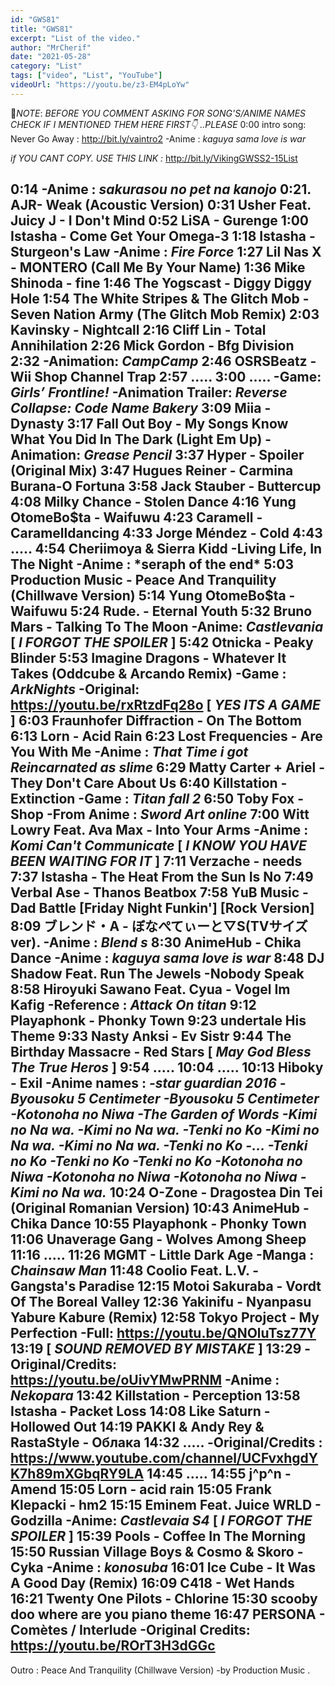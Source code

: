 ```yaml
---
id: "GWS81"
title: "GWS81"
excerpt: "List of the video."
author: "MrCherif"
date: "2021-05-28"
category: "List"
tags: ["video", "List", "YouTube"]
videoUrl: "https://youtu.be/z3-EM4pLoYw"
---
```

📌*NOTE*:
*BEFORE YOU COMMENT ASKING FOR SONG'S/ANIME NAMES CHECK IF I MENTIONED THEM HERE FIRST👇 ..PLEASE*
0:00 intro song: Never Go Away :
http://bit.ly/vaintro2
-Anime : *kaguya sama love is war*

*if YOU CANT COPY. USE THIS LINK :*
http://bit.ly/VikingGWSS2-15List

0:14
-Anime : *sakurasou no pet na kanojo*
0:21. AJR- Weak (Acoustic Version)
0:31 Usher Feat. Juicy J - I Don't Mind
0:52 LiSA - Gurenge
1:00 Istasha - Come Get Your Omega-3
1:18 Istasha - Sturgeon's Law
-Anime : *Fire Force*
1:27 Lil Nas X - MONTERO (Call Me By Your Name)
1:36 Mike Shinoda - fine
1:46 The Yogscast - Diggy Diggy Hole
1:54 The White Stripes & The Glitch Mob - Seven Nation Army (The Glitch Mob Remix)
2:03 Kavinsky - Nightcall
2:16 Cliff Lin - Total Annihilation
2:26 Mick Gordon - Bfg Division
2:32 
-Animation: *CampCamp*
2:46 OSRSBeatz - Wii Shop Channel Trap
2:57 .....
3:00 .....
-Game: *Girls’ Frontline!*
-Animation Trailer: *Reverse Collapse: Code Name Bakery* 
3:09 Miia - Dynasty
3:17 Fall Out Boy - My Songs Know What You Did In The Dark (Light Em Up)
-Animation: *Grease Pencil*
3:37 Hyper - Spoiler (Original Mix)
3:47 Hugues Reiner - Carmina Burana-O Fortuna
3:58 Jack Stauber - Buttercup
4:08 Milky Chance - Stolen Dance
4:16 Yung OtomeBo$ta - Waifuwu
4:23 Caramell - Caramelldancing
4:33 Jorge Méndez - Cold
4:43 .....
4:54 Cheriimoya & Sierra Kidd -Living Life, In The Night 
-Anime : *seraph of the end*
5:03 Production Music - Peace And Tranquility (Chillwave Version)
5:14 Yung OtomeBo$ta - Waifuwu
5:24 Rude. - Eternal Youth
5:32 Bruno Mars - Talking To The Moon
-Anime: *Castlevania*
[ *I FORGOT THE SPOILER* ]
5:42 Otnicka - Peaky Blinder
5:53 Imagine Dragons - Whatever It Takes (Oddcube & Arcando Remix)
-Game : *ArkNights*
-Original: https://youtu.be/rxRtzdFq28o
[ *YES ITS A GAME* ]
6:03 Fraunhofer Diffraction - On The Bottom
6:13 Lorn - Acid Rain
6:23 Lost Frequencies - Are You With Me
-Anime : *That Time i got Reincarnated as slime*
6:29 Matty Carter + Ariel - They Don't Care About Us
6:40 Killstation - Extinction
-Game : *Titan fall 2*
6:50 Toby Fox - Shop
-From Anime : *Sword Art online*
7:00 Witt Lowry Feat. Ava Max - Into Your Arms
-Anime : *Komi Can't Communicate*
[ *I KNOW YOU HAVE BEEN WAITING FOR IT* ]
7:11 Verzache - needs
7:37 Istasha - The Heat From the Sun Is No
7:49 Verbal Ase - Thanos Beatbox
7:58 YuB Music - Dad Battle [Friday Night Funkin'] [Rock Version]
8:09 ブレンド・A - ぼなぺてぃーと▽S(TVサイズver).
-Anime : *Blend s*
8:30 AnimeHub - Chika Dance
-Anime : *kaguya sama love is war*
8:48 DJ Shadow Feat. Run The Jewels -Nobody Speak
8:58  Hiroyuki Sawano Feat. Cyua - Vogel Im Kafig
-Reference : *Attack On titan*
9:12 Playaphonk - Phonky Town
9:23 undertale His Theme
9:33 Nasty Anksi - Ev Sistr
9:44 The Birthday Massacre - Red Stars
[ *May God Bless The True Heros* ]
9:54 .....
10:04 .....
10:13 Hiboky - Exil
-Anime names : *-star guardian 2016
-Byousoku 5 Centimeter
-Byousoku 5 Centimeter
-Kotonoha no Niwa
-The Garden of Words
-Kimi no Na wa.
-Kimi no Na wa.
-Tenki no Ko
-Kimi no Na wa.
-Kimi no Na wa.
-Tenki no Ko
-...
-Tenki no Ko
-Tenki no Ko
-Tenki no Ko
-Kotonoha no Niwa
-Kotonoha no Niwa
-Kotonoha no Niwa
-Kimi no Na wa.*
10:24 O-Zone - Dragostea Din Tei (Original Romanian Version)
10:43 AnimeHub - Chika Dance
10:55 Playaphonk - Phonky Town
11:06 Unaverage Gang - Wolves Among Sheep
11:16 .....
11:26 MGMT - Little Dark Age
-Manga : *Chainsaw Man*
11:48 Coolio Feat. L.V. - Gangsta's Paradise
12:15 Motoi Sakuraba - Vordt Of The Boreal Valley
12:36 Yakinifu - Nyanpasu Yabure Kabure (Remix)
12:58 Tokyo Project - My Perfection
-Full: https://youtu.be/QNOluTsz77Y
13:19 
[ *SOUND REMOVED BY MISTAKE* ]
13:29 
-Original/Credits: https://youtu.be/oUivYMwPRNM
-Anime : *Nekopara*
13:42 Killstation - Perception
13:58 Istasha - Packet Loss
14:08 Like Saturn - Hollowed Out
14:19 PAKKI & Andy Rey & RastaStyle - Облака
14:32 .....
-Original/Credits : https://www.youtube.com/channel/UCFvxhgdYK7h89mXGbqRY9LA
14:45 .....
14:55 j^p^n - Amend
15:05 Lorn - acid rain
15:05 Frank Klepacki - hm2
15:15 Eminem Feat. Juice WRLD - Godzilla
-Anime: *Castlevaia S4*
[ *I FORGOT THE SPOILER* ]
15:39 Pools - Coffee In The Morning
15:50 Russian Village Boys & Cosmo & Skoro - Cyka
-Anime : *konosuba*
16:01 Ice Cube - It Was A Good Day (Remix)
16:09 C418 - Wet Hands
16:21 Twenty One Pilots - Chlorine
15:30 scooby doo where are you piano theme
16:47 PERSONA - Comètes / Interlude
-Original Credits: https://youtu.be/ROrT3H3dGGc
----
Outro : Peace And Tranquility (Chillwave Version) -by Production Music .
